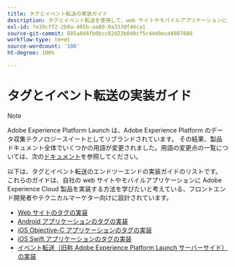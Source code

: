 ```yaml
---
title: タグとイベント転送の実装ガイド
description: タグとイベント転送を使用して、web サイトやモバイルアプリケーションに Adobe Experience Cloud 製品を実装する方法を説明します。
exl-id: fe39cff2-2b0a-405b-aa89-0a3330f40ca1
source-git-commit: 885a8d4fb0bcc82d23b040cf5c44d0ecd4887686
workflow-type: tm+mt
source-wordcount: '186'
ht-degree: 100%

---
```


# タグとイベント転送の実装ガイド

>[!NOTE]
>
>Adobe Experience Platform Launch は、Adobe Experience Platform のデータ収集テクノロジースイートとしてリブランドされています。 その結果、製品ドキュメント全体でいくつかの用語が変更されました。用語の変更点の一覧については、次の[ドキュメント](../term-updates.md)を参照してください。

以下は、タグとイベント転送のエンドツーエンドの実装ガイドのリストです。 これらのガイドは、自社の web サイトやモバイルアプリケーションに Adobe Experience Cloud 製品を実装する方法を学びたいと考えている、フロントエンド開発者やテクニカルマーケター向けに設計されています。

* [Web サイトのタグの実装](https://experienceleague.adobe.com/docs/platform-learn/implement-in-websites/overview.html?lang=ja)
* [Android アプリケーションのタグの実装](https://experienceleague.adobe.com/docs/platform-learn/implement-in-mobile-android-apps/overview.html?lang=ja)
* [iOS Objective-C アプリケーションのタグの実装](https://experienceleague.adobe.com/docs/platform-learn/implement-in-mobile-ios-objective-c-apps/overview.html?lang=ja)
* [iOS Swift アプリケーションのタグの実装](https://experienceleague.adobe.com/docs/platform-learn/implement-in-mobile-ios-swift-apps/overview.html?lang=ja)
* [イベント転送（旧称 Adobe Experience Platform Launch サーバーサイド）の実装](https://experienceleague.adobe.com/docs/platform-learn/data-collection/event-forwarding/overview.html?lang=ja)
